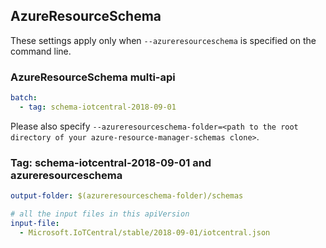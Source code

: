 ## AzureResourceSchema

These settings apply only when `--azureresourceschema` is specified on the command line.

### AzureResourceSchema multi-api

``` yaml $(azureresourceschema) && $(multiapi)
batch:
  - tag: schema-iotcentral-2018-09-01

```

Please also specify `--azureresourceschema-folder=<path to the root directory of your azure-resource-manager-schemas clone>`.

### Tag: schema-iotcentral-2018-09-01 and azureresourceschema

``` yaml $(tag) == 'schema-iotcentral-2018-09-01' && $(azureresourceschema)
output-folder: $(azureresourceschema-folder)/schemas

# all the input files in this apiVersion
input-file:
  - Microsoft.IoTCentral/stable/2018-09-01/iotcentral.json

```
